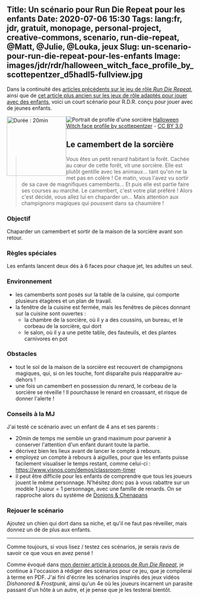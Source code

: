 Title: Un scénario pour Run Die Repeat pour les enfants
Date: 2020-07-06 15:30
Tags: lang:fr, jdr, gratuit, monopage, personal-project, creative-commons, scenario, run-die-repeat, @Matt, @Julie, @Louka, jeux
Slug: un-scenario-pour-run-die-repeat-pour-les-enfants
Image: images/jdr/rdr/halloween_witch_face_profile_by_scottepentzer_d5hadl5-fullview.jpg
---

Dans la continuité des [articles précédents sur le jeu de rôle _Run Die Repeat_](tag/run-die-repeat.html),
ainsi que de [cet article plus ancien sur les jeux de rôle adaptés pour jouer avec des enfants](quelques-suggestions-pour-debuter-en-jdr-gratuites-et-en-francais.html),
voici un court scénario pour R.D.R. conçu pour jouer avec de jeunes enfants.

<img class="timer" alt="Durée : 20min" src="images/jdr/rdr/timer-20.svg">

![Portrait de profile d'une sorcière](images/jdr/rdr/halloween_witch_face_profile_by_scottepentzer_d5hadl5-fullview.jpg) [Halloween Witch face profile by scottepentzer](https://www.deviantart.com/scottepentzer/art/Halloween-Witch-face-profile-331368521) - [CC BY 3.0](https://creativecommons.org/licenses/by/3.0/fr/)
## Le camembert de la sorcière
> Vous êtes un petit renard habitant la forêt.
> Cachée au cœur de cette forêt, vit une sorcière.
> Elle est plutôt gentille avec les animaux... tant qu'on ne la met pas en colère !
> Ce matin, vous l'avez vu sortir de sa cave de magnifiques camemberts...
> Et puis elle est partie faire ses courses au marché.
> Le camembert, c'est votre plat préféré !
> Alors c'est décidé, vous allez lui en chaparder un...
> Mais attention aux champignons magiques qui poussent dans sa chaumière !
### Objectif
Chaparder un camembert et sortir de la maison de la sorcière avant son retour.
### Règles spéciales
Les enfants lancent deux dés à 6 faces pour chaque jet, les adultes un seul.
### Environnement
- les camemberts sont posés sur la table de la cuisine,
qui comporte plusieurs étagères et un plan de travail.
- la fenêtre de la cuisine est fermée, mais les fenêtres de pièces donnant sur la cuisine sont ouvertes :
  + la chambre de la sorcière, où il y a des coussins, un bureau, et le corbeau de la sorcière, qui dort
  + le salon, où il y a une petite table, des fauteuils, et des plantes carnivores en pot
### Obstacles
- tout le sol de la maison de la sorcière est recouvert de champignons magiques,
qui, si on les touche, font disparaîte puis réapparaitre au-dehors !
- une fois un camembert en possession du renard, le corbeau de la sorcière se réveille !
Il pourchasse le renard en croassant, et risque de donner l'alerte !
### Conseils à la MJ
J'ai testé ce scénario avec un enfant de 4 ans et ses parents :

- 20min de temps me semble un grand maximum pour parvenir à conserver l'attention d'un enfant durant toute la partie.
- décrivez bien les lieux avant de lancer le compte à rebours.
- employez un compte à rebours à aiguilles, pour que les enfants puisse facilement visualiser le temps restant, comme celui-ci :
https://www.visnos.com/demos/classroom-timer
- il peut être difficile pour les enfants de comprendre que tous les joueurs jouent le même personnage.
N'hésitez donc pas à vous rabattre sur un modèle 1 joueur = 1 personnage, avec une famille de renards.
On se rapproche alors du système de [Donjons & Chenapans](https://gusandco.net/2020/03/18/donjons-chenapans-jeu-enfants/)
### Rejouer le scénario
Ajoutez un chien qui dort dans sa niche, et qu'il ne faut pas réveiller, mais donnez un dé de plus aux enfants.

---

Comme toujours, si vous lisez / testez ces scénarios, je serais ravis de savoir ce que vous en avez pensé !

Comme évoqué dans [mon dernier article à propos de _Run Die Repeat_](3-derniers-scenarios-pour-run-die-repeat-et-version-pdf.html),
je continue à l'occasion à rédiger des scénarios pour ce jeu, que je compilerai à terme en PDF.
J'ai fini d'écrire les scénarios inspirés des jeux vidéos _Dishonored_ & _Frostpunk_, ainsi qu'un 4e où les joueurs incarnent un parasite passant d'un hôte à un autre, et je pense que je les testerai bientôt.

<style>
.timer { width: 10rem; float: left; }
.uk-article-content > p:nth-child(3) { text-align: center; } /* image caption */
</style>
<script>
document.querySelectorAll('article img').forEach(img => img.title = img.alt)
</script>
